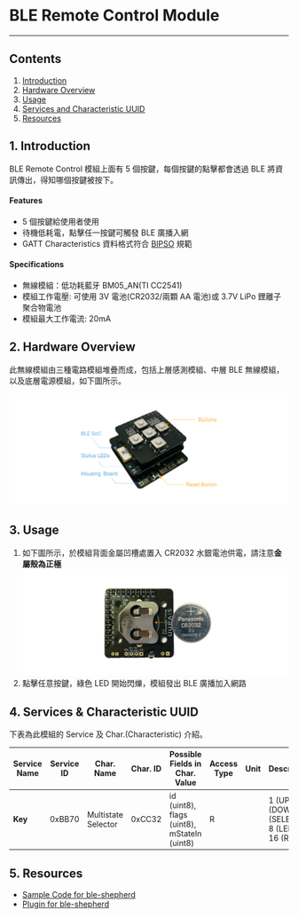 # BLE Remote Control Module
--------------------

## Contents  
1. [Introduction](#Introduction)  
2. [Hardware Overview](#HW_Overview)  
3. [Usage](#Usage)  
4. [Services and Characteristic UUID](#Service_Char_UUID)  
5. [Resources](#Resources)  

<a name="Introduction"></a>
## 1. Introduction  

BLE Remote Control 模組上面有 5 個按鍵，每個按鍵的點擊都會透過 BLE 將資訊傳出，得知哪個按鍵被按下。  

#### Features  
 * 5 個按鍵給使用者使用  
 * 待機低耗電，點擊任一按鍵可觸發 BLE 廣播入網  
 * GATT Characteristics 資料格式符合 [BIPSO](https://github.com/bluetoother/bipso/wiki/BIPSO-Specification) 規範   

#### Specifications  
 * 無線模組：低功耗藍牙 BM05_AN(TI CC2541)  
 * 模組工作電壓: 可使用 3V 電池(CR2032/兩顆 AA 電池)或 3.7V LiPo 鋰離子聚合物電池  
 * 模組最大工作電流: 20mA  

<a name="HW_Overview"></a>
## 2. Hardware Overview  

此無線模組由三種電路模組堆疊而成，包括上層感測模組、中層 BLE 無線模組，以及底層電源模組，如下圖所示。  

![RemoteControl](https://raw.githubusercontent.com/sivann-tw/sivann-modules/master/media/ble_remote.png)  

<a name="Usage"></a>
## 3. Usage  

1. 如下圖所示，於模組背面金屬凹槽處置入 CR2032 水銀電池供電，請注意**金屬殼為正極** 
![Battery](https://raw.githubusercontent.com/sivann-tw/sivann-modules/master/media/battery.png)  
2. 點擊任意按鍵，綠色 LED 開始閃爍，模組發出 BLE 廣播加入網路  

<a name="Service_Char_UUID"></a>
## 4. Services & Characteristic UUID  

下表為此模組的 Service 及 Char.(Characteristic) 介紹。  

| Service Name | Service ID | Char. Name          | Char. ID | Possible Fields in Char. Value              | Access Type | Unit | Description                                        |  
|--------------|------------|---------------------|----------|---------------------------------------------|-------------|------|----------------------------------------------------|  
| **Key**      |  0xBB70    | Multistate Selector | 0xCC32   | id (uint8), flags (uint8), mStateIn (uint8) | R           |      | 1 (UP), 2 (DOWN), 4 (SELECT), 8 (LEFT), 16 (RIGHT) |  

<a name="Resources"></a>
## 5. Resources  

 * [Sample Code for ble-shepherd](https://github.com/sivann-tw/hiver-iot-kit-ble/blob/master/example/remoteControl.js)  
 * [Plugin for ble-shepherd](https://github.com/bluetoother/bshep-plugin-sivann-remotecontrol/blob/master/index.js)  

